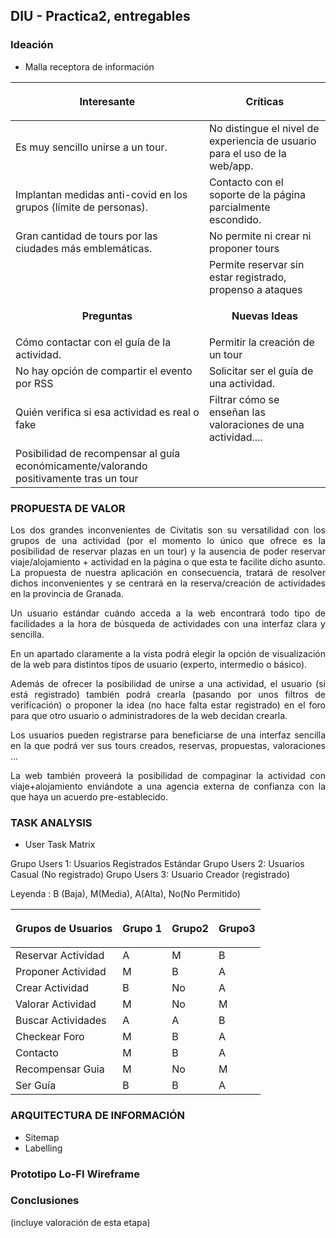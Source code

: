 ## DIU - Practica2, entregables

### Ideación 
* Malla receptora de información 

| <p align="center"><strong>Interesante</strong></p> | <p align="center"><strong>Críticas</strong></p>|  
| ------------- | -------|
| Es muy sencillo unirse a un tour.| No distingue el nivel de experiencia de usuario para el uso de la web/app.|
| Implantan medidas anti-covid en los grupos (límite de personas).| Contacto con el soporte de la página parcialmente escondido.|
| Gran cantidad de tours por las ciudades más emblemáticas.| No permite ni crear ni proponer tours|
| |Permite reservar sin estar registrado, propenso a ataques|
|  <p align="center"><strong>Preguntas</strong></p>  | <p align="center"><strong>Nuevas Ideas</strong></p> |
|Cómo contactar con el guía de la actividad.|Permitir la creación de un tour|
|No hay opción de compartir el evento por RSS|Solicitar ser el guía de una actividad.|
|Quién verifica si esa actividad es real o fake|Filtrar cómo se enseñan las valoraciones de una actividad....|
|Posibilidad de recompensar al guía económicamente/valorando positivamente tras un tour|

### PROPUESTA DE VALOR
<p align="justify">Los dos grandes inconvenientes de Civitatis son su versatilidad con los grupos de una actividad (por el momento lo único que ofrece es la posibilidad de reservar plazas en un tour) y la ausencia de poder reservar viaje/alojamiento + actividad en la página o que esta te facilite dicho asunto. La propuesta de nuestra aplicación en consecuencia, tratará de resolver dichos inconvenientes y se centrará en la reserva/creación de actividades en la provincia de Granada.</p>

<p align="justify">Un usuario estándar cuándo acceda a la web encontrará todo tipo de facilidades a la hora de búsqueda de actividades con una interfaz clara y sencilla.</p>

<p align="justify">En un apartado claramente a la vista podrá elegir la opción de visualización de la web para distintos tipos de usuario (experto, intermedio o básico).</p> 

<p align="justify">Además de ofrecer la posibilidad de unirse a una actividad, el usuario (si está registrado) también podrá crearla (pasando por unos filtros de verificación) o proponer la idea (no hace falta estar registrado) en el foro para que otro usuario o administradores de la web decidan crearla.</p> 

<p align="justify">Los usuarios pueden registrarse para beneficiarse de una interfaz sencilla en la que podrá ver sus tours creados, reservas, propuestas, valoraciones ...</p>

<p align="justify">La web también proveerá la posibilidad de compaginar la actividad con viaje+alojamiento enviándote a una agencia externa de confianza con la que haya un acuerdo pre-establecido.</p>

### TASK ANALYSIS

* User Task Matrix 

Grupo Users 1: Usuarios Registrados Estándar
Grupo Users 2: Usuarios Casual (No registrado)
Grupo Users 3: Usuario Creador (registrado)

Leyenda : B (Baja), M(Media), A(Alta), No(No Permitido)

| <p align="center"><strong>Grupos de Usuarios</strong></p> |  <p align="center"><strong>Grupo 1</strong></p>| <p align="center"><strong>Grupo2</strong></p> | <p align="center"><strong>Grupo3</strong></p>|
| ------------- | -------|   -------|  -------|
| Reservar Actividad | A  | M  | B |
| Proponer Actividad | M  | B  | A |
| Crear Actividad    | B  | No | A |
| Valorar Actividad  | M  | No | M |
| Buscar Actividades | A  | A  | B |
| Checkear Foro      | M  | B  | A |
| Contacto           | M  | B  | A |
| Recompensar Guia   | M  | No | M |
| Ser Guía           | B  | B  | A |


### ARQUITECTURA DE INFORMACIÓN

* Sitemap 
* Labelling 


### Prototipo Lo-FI Wireframe 


### Conclusiones  
(incluye valoración de esta etapa)
